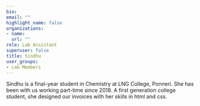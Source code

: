 ```yaml
---
bio: 
email: ""
highlight_name: false
organizations:
- name: 
  url: ""
role: Lab Assistant
superuser: false
title: Sindhu
user_groups:
- Lab Members
---
```

Sindhu is a final-year student in Chemistry at LNG College, Ponneri. She has been with us working part-time since 2018. A first generation college student, she designed our invoices with her skills in html and css.    



